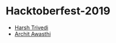 # Hacktoberfest-2019

* [Harsh Trivedi](https://harsh98trivedi.github.io)
* [Archit Awasthi](https://archit023.github.io)
